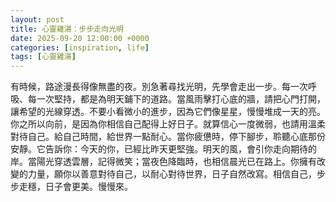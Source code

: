 ```yaml
---
layout: post
title: 心靈雞湯：步步走向光明
date: 2025-09-20 12:00:00 +0000
categories: [inspiration, life]
tags: [心靈雞湯]
---
```


有時候，路途漫長得像無盡的夜。別急著尋找光明，先學會走出一步。每一次呼吸、每一次堅持，都是為明天鋪下的道路。當風雨擊打心底的牆，請把心門打開，讓希望的光線穿透。不要小看微小的進步，因為它們像星星，慢慢堆成一天的亮。你之所以向前，是因為你相信自己配得上好日子。就算信心一度微弱，也請用溫柔對待自己。給自己時間，給世界一點耐心。當你疲憊時，停下腳步，聆聽心底那份安靜。它告訴你：今天的你，已經比昨天更堅強。明天的風，會引你走向期待的岸。當陽光穿透雲層，記得微笑；當夜色降臨時，也相信晨光已在路上。你擁有改變的力量，願你以善意對待自己，以耐心對待世界，日子自然改寫。相信自己，步步走穩，日子會更美。慢慢來。